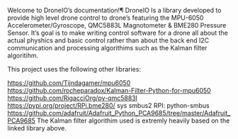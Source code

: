 Welcome to DroneIO’s documentation!¶
DroneIO Is a library developed to provide high level drone control to drone’s featuring the MPU-6050 Accelerometer/Gyroscope, QMC5883L Magnotometer & BME280 Pressure Sensor. It’s goal is to make writing control software for a drone all about the actual physhics and basic control rather than about the back end I2C communication and processing algorithims such as the Kalman filter algoritihm.

This project uses the following other libraries:

https://github.com/Tijndagamer/mpu6050
https://github.com/rocheparadox/Kalman-Filter-Python-for-mpu6050
https://github.com/RigacciOrg/py-qmc5883l
https://pypi.org/project/RPi.bme280/
sys
smbus2
RPI: python-smbus
https://github.com/adafruit/Adafruit_Python_PCA9685/tree/master/Adafruit_PCA9685
The Kalman filter algorithim used is extremly heavily based on the linked library above.
